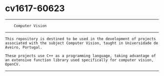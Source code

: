 # cv1617-60623
-------------------------------------------------------------------------------
		Computer Vision
-------------------------------------------------------------------------------

	This repository is destined to be used in the development of projects associated with the subject Computer Vision, taught in Universidade de Aveiro, Portugal.

	These projects use C++ as a programming language, taking advantage of an extensive function library used specifically for computer vision, OpenCV.

-------------------------------------------------------------------------------